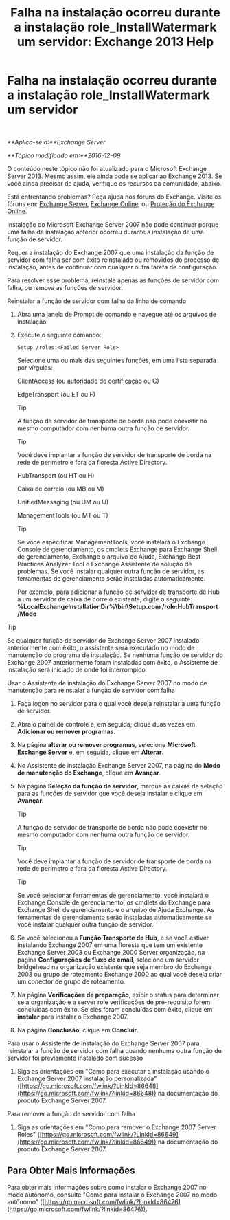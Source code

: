 ﻿---
title: 'Falha na instalação ocorreu durante a instalação role_InstallWatermark um servidor: Exchange 2013 Help'
TOCTitle: Falha na instalação ocorreu durante a instalação role_InstallWatermark um servidor
ms:assetid: ad89ebd5-f9bb-40c1-8811-09b145c2b341
ms:mtpsurl: https://technet.microsoft.com/pt-br/library/ms.exch.setupreadiness.installwatermark(v=EXCHG.150)
ms:contentKeyID: 50486386
ms.date: 05/22/2018
mtps_version: v=EXCHG.150
ms.translationtype: MT
---

# Falha na instalação ocorreu durante a instalação role\_InstallWatermark um servidor

 

_**Aplica-se a:**Exchange Server_

_**Tópico modificado em:**2016-12-09_

O conteúdo neste tópico não foi atualizado para o Microsoft Exchange Server 2013. Mesmo assim, ele ainda pode se aplicar ao Exchange 2013. Se você ainda precisar de ajuda, verifique os recursos da comunidade, abaixo.

Está enfrentando problemas? Peça ajuda nos fóruns do Exchange. Visite os fóruns em: [Exchange Server](https://go.microsoft.com/fwlink/p/?linkid=60612), [Exchange Online](https://go.microsoft.com/fwlink/p/?linkid=267542), ou [Proteção do Exchange Online](https://go.microsoft.com/fwlink/p/?linkid=285351).

Instalação do Microsoft Exchange Server 2007 não pode continuar porque uma falha de instalação anterior ocorreu durante a instalação de uma função de servidor.

Requer a instalação do Exchange 2007 que uma instalação da função de servidor com falha ser com êxito reinstalado ou removidos do processo de instalação, antes de continuar com qualquer outra tarefa de configuração.

Para resolver esse problema, reinstale apenas as funções de servidor com falha, ou remova as funções de servidor.

Reinstalar a função de servidor com falha da linha de comando

1.  Abra uma janela de Prompt de comando e navegue até os arquivos de instalação.

2.  Execute o seguinte comando:
    
        Setup /roles:<Failed Server Role>
    
    Selecione uma ou mais das seguintes funções, em uma lista separada por vírgulas:
    
    ClientAccess (ou autoridade de certificação ou C)
    
    EdgeTransport (ou ET ou F)
    

    > [!TIP]
    > A função de servidor de transporte de borda não pode coexistir no mesmo computador com nenhuma outra função de servidor.

    

    > [!TIP]
    > Você deve implantar a função de servidor de transporte de borda na rede de perímetro e fora da floresta Active Directory.

    
    HubTransport (ou HT ou H)
    
    Caixa de correio (ou MB ou M)
    
    UnifiedMessaging (ou UM ou U)
    
    ManagementTools (ou MT ou T)
    

    > [!TIP]
    > Se você especificar ManagementTools, você instalará o Exchange Console de gerenciamento, os cmdlets Exchange para Exchange Shell de gerenciamento, Exchange o arquivo de Ajuda, Exchange Best Practices Analyzer Tool e Exchange Assistente de solução de problemas. Se você instalar qualquer outra função de servidor, as ferramentas de gerenciamento serão instaladas automaticamente.

    
    Por exemplo, para adicionar a função de servidor de transporte de Hub a um servidor de caixa de correio existente, digite o seguinte: **%LocalExchangeInstallationDir%\\bin\\Setup.com /role:HubTransport /Mode**


> [!TIP]
> Se qualquer função de servidor do Exchange Server 2007 instalado anteriormente com êxito, o assistente será executado no modo de manutenção do programa de instalação. Se nenhuma função de servidor do Exchange 2007 anteriormente foram instaladas com êxito, o Assistente de instalação será iniciado de onde foi interrompido.



Usar o Assistente de instalação do Exchange Server 2007 no modo de manutenção para reinstalar a função de servidor com falha

1.  Faça logon no servidor para o qual você deseja reinstalar a uma função de servidor.

2.  Abra o painel de controle e, em seguida, clique duas vezes em **Adicionar ou remover programas**.

3.  Na página **alterar ou remover programas**, selecione **Microsoft Exchange Server** e, em seguida, clique em **Alterar**.

4.  No Assistente de instalação Exchange Server 2007, na página do **Modo de manutenção do Exchange**, clique em **Avançar**.

5.  Na página **Seleção da função de servidor**, marque as caixas de seleção para as funções de servidor que você deseja instalar e clique em **Avançar**.
    

    > [!TIP]
    > A função de servidor de transporte de borda não pode coexistir no mesmo computador com nenhuma outra função de servidor.

    

    > [!TIP]
    > Você deve implantar a função de servidor de transporte de borda na rede de perímetro e fora da floresta Active Directory.

    

    > [!TIP]
    > Se você selecionar ferramentas de gerenciamento, você instalará o Exchange Console de gerenciamento, os cmdlets do Exchange para Exchange Shell de gerenciamento e o arquivo de Ajuda Exchange. As ferramentas de gerenciamento serão instaladas automaticamente se você instalar qualquer outra função de servidor.



6.  Se você selecionou a **Função Transporte de Hub**, e se você estiver instalando Exchange 2007 em uma floresta que tem um existente Exchange Server 2003 ou Exchange 2000 Server organização, na página **Configurações de fluxo de email**, selecione um servidor bridgehead na organização existente que seja membro do Exchange 2003 ou grupo de roteamento Exchange 2000 ao qual você deseja criar um conector de grupo de roteamento.

7.  Na página **Verificações de preparação**, exibir o status para determinar se a organização e a server role verificações de pré-requisito forem concluídas com êxito. Se eles foram concluídas com êxito, clique em **instalar** para instalar o Exchange 2007.

8.  Na página **Conclusão**, clique em **Concluir**.

Para usar o Assistente de instalação do Exchange Server 2007 para reinstalar a função de servidor com falha quando nenhuma outra função de servidor foi previamente instalado com sucesso

1.  Siga as orientações em "Como para executar a instalação usando o Exchange Server 2007 instalação personalizada" ([https://go.microsoft.com/fwlink/?LinkId=86648](https://go.microsoft.com/fwlink/?linkid=86648)) na documentação do produto Exchange Server 2007.

Para remover a função de servidor com falha

1.  Siga as orientações em "Como para remover o Exchange 2007 Server Roles" ([https://go.microsoft.com/fwlink/?LinkId=86649](https://go.microsoft.com/fwlink/?linkid=86649)) na documentação do produto Exchange Server 2007.

## Para Obter Mais Informações

Para obter mais informações sobre como instalar o Exchange 2007 no modo autônomo, consulte "Como para instalar o Exchange 2007 no modo autônomo" ([https://go.microsoft.com/fwlink/?LinkId=86476](https://go.microsoft.com/fwlink/?linkid=86476)).

